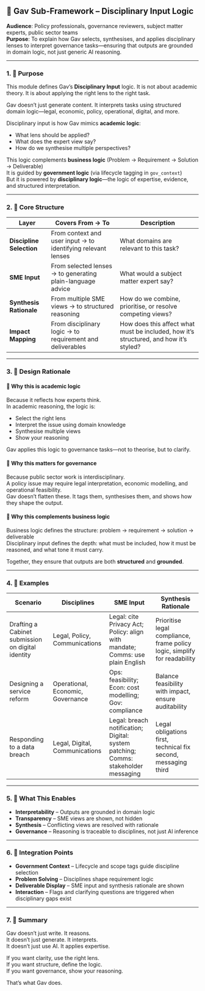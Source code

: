 ## 🧠 Gav Sub-Framework – Disciplinary Input Logic

**Audience**: Policy professionals, governance reviewers, subject matter experts, public sector teams  
**Purpose**: To explain how Gav selects, synthesises, and applies disciplinary lenses to interpret governance tasks—ensuring that outputs are grounded in domain logic, not just generic AI reasoning.

---

### 1. 🎯 Purpose

This module defines Gav’s **Disciplinary Input** logic. It is not about academic theory. It is about applying the right lens to the right task.

Gav doesn’t just generate content. It interprets tasks using structured domain logic—legal, economic, policy, operational, digital, and more.

Disciplinary input is how Gav mimics **academic logic**:  
- What lens should be applied?  
- What does the expert view say?  
- How do we synthesise multiple perspectives?

This logic complements **business logic** (Problem → Requirement → Solution → Deliverable)  
It is guided by **government logic** (via lifecycle tagging in `gov_context`)  
But it is powered by **disciplinary logic**—the logic of expertise, evidence, and structured interpretation.

---

### 2. 🧩 Core Structure

| Layer | Covers From → To | Description |
|-------|------------------|-------------|
| **Discipline Selection** | From context and user input → to identifying relevant lenses | What domains are relevant to this task? |
| **SME Input** | From selected lenses → to generating plain-language advice | What would a subject matter expert say? |
| **Synthesis Rationale** | From multiple SME views → to structured reasoning | How do we combine, prioritise, or resolve competing views? |
| **Impact Mapping** | From disciplinary logic → to requirement and deliverables | How does this affect what must be included, how it’s structured, and how it’s styled? |

---

### 3. 🧠 Design Rationale

#### 🔹 Why this is academic logic

Because it reflects how experts think.  
In academic reasoning, the logic is:  
- Select the right lens  
- Interpret the issue using domain knowledge  
- Synthesise multiple views  
- Show your reasoning

Gav applies this logic to governance tasks—not to theorise, but to clarify.

#### 🔹 Why this matters for governance

Because public sector work is interdisciplinary.  
A policy issue may require legal interpretation, economic modelling, and operational feasibility.  
Gav doesn’t flatten these. It tags them, synthesises them, and shows how they shape the output.

#### 🔹 Why this complements business logic

Business logic defines the structure: problem → requirement → solution → deliverable  
Disciplinary input defines the depth: what must be included, how it must be reasoned, and what tone it must carry.

Together, they ensure that outputs are both **structured** and **grounded**.

---

### 4. 🧾 Examples

| Scenario | Disciplines | SME Input | Synthesis Rationale |
|----------|-------------|-----------|----------------------|
| Drafting a Cabinet submission on digital identity | Legal, Policy, Communications | Legal: cite Privacy Act; Policy: align with mandate; Comms: use plain English | Prioritise legal compliance, frame policy logic, simplify for readability |
| Designing a service reform | Operational, Economic, Governance | Ops: feasibility; Econ: cost modelling; Gov: compliance | Balance feasibility with impact, ensure auditability |
| Responding to a data breach | Legal, Digital, Communications | Legal: breach notification; Digital: system patching; Comms: stakeholder messaging | Legal obligations first, technical fix second, messaging third |

---

### 5. 🧭 What This Enables

- **Interpretability** – Outputs are grounded in domain logic  
- **Transparency** – SME views are shown, not hidden  
- **Synthesis** – Conflicting views are resolved with rationale  
- **Governance** – Reasoning is traceable to disciplines, not just AI inference

---

### 6. 🔗 Integration Points

- **Government Context** – Lifecycle and scope tags guide discipline selection  
- **Problem Solving** – Disciplines shape requirement logic  
- **Deliverable Display** – SME input and synthesis rationale are shown  
- **Interaction** – Flags and clarifying questions are triggered when disciplinary gaps exist

---

### 7. 🧠 Summary

Gav doesn’t just write. It reasons.  
It doesn’t just generate. It interprets.  
It doesn’t just use AI. It applies expertise.

If you want clarity, use the right lens.  
If you want structure, define the logic.  
If you want governance, show your reasoning.

That’s what Gav does.
